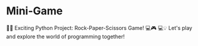 # Mini-Game

🐍💡 Exciting Python Project: Rock-Paper-Scissors Game! 💻🎮
💻💡 Let's play and explore the world of programming together!
